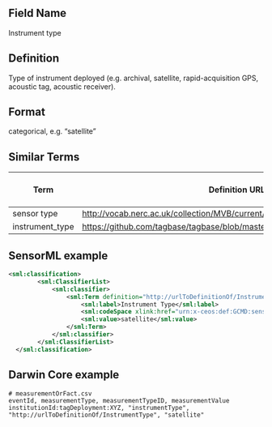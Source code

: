 ## Field Name
Instrument type

## Definition 
Type of instrument deployed (e.g. archival, satellite, rapid-acquisition GPS, acoustic tag, acoustic receiver).

## Format
categorical, e.g. “satellite”

## Similar Terms
|Term|Definition URL|Source Vocabulary Publisher/Creator|
|----|----------|-----------------|
|sensor type| http://vocab.nerc.ac.uk/collection/MVB/current/MVB000170/ | Movebank|
|instrument_type |https://github.com/tagbase/tagbase/blob/master/eTagMetadataInventory.csv#L3 | Tagbase|

## SensorML example
```xml
<sml:classification>
        <sml:ClassifierList>
            <sml:classifier>
                <sml:Term definition="http://urlToDefinitionOf/InstrumentType">
                    <sml:label>Instrument Type</sml:label>
                    <sml:codeSpace xlink:href="urn:x-ceos:def:GCMD:sensors">
                    <sml:value>satellite</sml:value>
                </sml:Term>
            </sml:classifier>
        </sml:ClassifierList>
  </sml:classification>
  ```
## Darwin Core example
```
# measurementOrFact.csv
eventId, measurementType, measurementTypeID, measurementValue
institutionId:tagDeployment:XYZ, "instrumentType", "http://urlToDefinitionOf/InstrumentType", "satellite"
